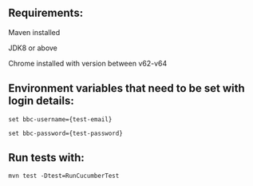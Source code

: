 ## Requirements:
Maven installed

JDK8 or above

Chrome installed with version between v62-v64

## Environment variables that need to be set with login details:

```
set bbc-username={test-email}
```
```
set bbc-password={test-password}
```

## Run tests with:

```
mvn test -Dtest=RunCucumberTest
```

